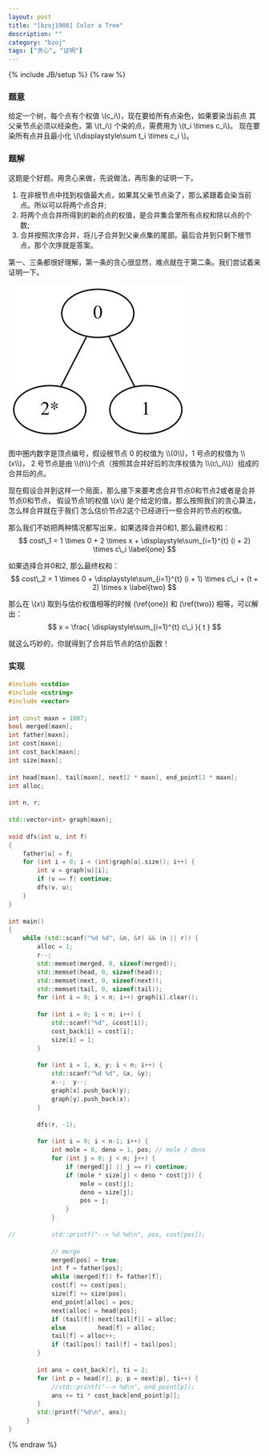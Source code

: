 ```yaml
---
layout: post
title: "[bzoj1908] Color a Tree"
description: ""
category: "bzoj"
tags: ["贪心", "证明"]
---
```

{% include JB/setup %}
{% raw %}

### 题意

给定一个树，每个点有个权值 \\(c\_i\\)，现在要给所有点染色，如果要染当前点
其父亲节点必须以经染色，第 \\(t\_i\\) 个染的点，需费用为 \\(t\_i \times c\_i\\)。
现在要染所有点并且最小化 \\(\displaystyle\sum t\_i \times c\_i \\)。


### 题解

这题是个好题。用贪心来做，先说做法，再形象的证明一下。

1. 在非根节点中找到权值最大点，如果其父亲节点染了，那么紧跟着会染当前点。所以可以将两个点合并;
2. 将两个点合并所得到的新的点的权值，是合并集合里所有点权和除以点的个数;
3. 合并按照次序合并，将儿子合并到父亲点集的尾部。最后合并到只剩下根节点，那个次序就是答案。

第一、三条都很好理解，第一条的贪心很显然，难点就在于第二条。我们尝试着来证明一下。

![v](/assets/img/bzoj1908-tree.svg)
<div class="figure-comment">
图中圈内数字是顶点编号，假设根节点 0 的权值为 \\(0\\)，1 号点的权值为 \\(x\\)，
2 号节点是由 \\(t\\)个点（按照其合并好后的次序权值为 \\(c\_i\\)）组成的合并后的点。
</div>

现在假设合并到这样一个局面，那么接下来要考虑合并节点0和节点2或者是合并节点0和节点，
假设节点1的权值 \\(x\\) 是个给定的值，那么按照我们的贪心算法，怎么样合并就在于我们
怎么估价节点2这个已经进行一些合并的节点的权值。

那么我们不妨把两种情况都写出来，如果选择合并0和1, 那么最终权和：
$$ cost\_1 = 1 \times 0 + 2 \times x + \displaystyle\sum_{i=1}^{t} (i + 2) \times c\_i \label{one} $$

如果选择合并0和2, 那么最终权和：
$$ cost\_2 = 1 \times 0 + \displaystyle\sum_{i=1}^{t} (i + 1) \times c\_i + (t + 2) \times x \label{two} $$

那么在 \\(x\\) 取到与估价权值相等的时候 (\ref{one}) 和 (\ref{two}) 相等，可以解出：
$$ x = \frac{ \displaystyle\sum_{i=1}^{t} c\_i }{ t } $$

就这么巧妙的，你就得到了合并后节点的估价函数！


### 实现

```cpp
#include <cstdio>
#include <cstring>
#include <vector>

int const maxn = 1007;
bool merged[maxn];
int father[maxn];
int cost[maxn];
int cost_back[maxn];
int size[maxn];

int head[maxn], tail[maxn], next[2 * maxn], end_point[2 * maxn];
int alloc;

int n, r;

std::vector<int> graph[maxn];

void dfs(int u, int f)
{
	father[u] = f;
	for (int i = 0; i < (int)graph[u].size(); i++) {
		int v = graph[u][i];
		if (v == f) continue;
		dfs(v, u);
	}
}

int main()
{
	while (std::scanf("%d %d", &n, &r) && (n || r)) {
		alloc = 1;
		r--;
		std::memset(merged, 0, sizeof(merged));
		std::memset(head, 0, sizeof(head));
		std::memset(next, 0, sizeof(next));
		std::memset(tail, 0, sizeof(tail));
		for (int i = 0; i < n; i++) graph[i].clear();

		for (int i = 0; i < n; i++) {
			std::scanf("%d", &cost[i]);
			cost_back[i] = cost[i];
			size[i] = 1;
		}

		for (int i = 1, x, y; i < n; i++) {
			std::scanf("%d %d", &x, &y);
			x--;  y--;
			graph[x].push_back(y);
			graph[y].push_back(x);
		}

		dfs(r, -1);

		for (int i = 0; i < n-1; i++) {
			int mole = 0, deno = 1, pos; // mole / deno
			for (int j = 0; j < n; j++) {
				if (merged[j] || j == r) continue;
				if (mole * size[j] < deno * cost[j]) {
					mole = cost[j];
					deno = size[j];
					pos = j;
				}
			}

//			std::printf("--> %d %d\n", pos, cost[pos]);

			// merge
			merged[pos] = true;
			int f = father[pos];
			while (merged[f]) f= father[f];
			cost[f] += cost[pos];
			size[f] += size[pos];
			end_point[alloc] = pos;
			next[alloc] = head[pos];
			if (tail[f]) next[tail[f]] = alloc;
			else		 head[f] = alloc;
			tail[f] = alloc++;
			if (tail[pos]) tail[f] = tail[pos];
		}

		int ans = cost_back[r], ti = 2;
		for (int p = head[r]; p; p = next[p], ti++) {
			//std::printf("--> %d\n", end_point[p]);
			ans += ti * cost_back[end_point[p]];
		}
		std::printf("%d\n", ans);
	 }
}

```

{% endraw %}

